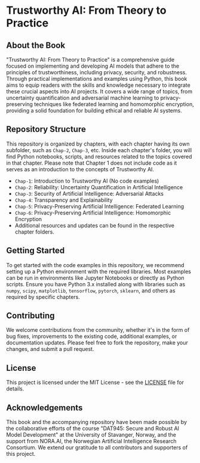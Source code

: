 # Trustworthy AI: From Theory to Practice

## About the Book

"Trustworthy AI: From Theory to Practice" is a comprehensive guide focused on implementing and developing AI models that adhere to the principles of trustworthiness, including privacy, security, and robustness. Through practical implementations and examples using Python, this book aims to equip readers with the skills and knowledge necessary to integrate these crucial aspects into AI projects. It covers a wide range of topics, from uncertainty quantification and adversarial machine learning to privacy-preserving techniques like federated learning and homomorphic encryption, providing a solid foundation for building ethical and reliable AI systems.

## Repository Structure

This repository is organized by chapters, with each chapter having its own subfolder, such as `Chap-2`, `Chap-3`, etc. Inside each chapter's folder, you will find Python notebooks, scripts, and resources related to the topics covered in that chapter. Please note that Chapter 1 does not include code as it serves as an introduction to the concepts of Trustworthy AI.

- `Chap-1`: Introduction to Trustworthy AI (No code examples)
- `Chap-2`: Reliability: Uncertainty Quantification in Artificial Intelligence
- `Chap-3`: Security of Artificial Intelligence: Adversarial Attacks
- `Chap-4`: Transparency and Explainability
- `Chap-5`: Privacy-Preserving Artificial Intelligence: Federated Learning
- `Chap-6`: Privacy-Preserving Artificial Intelligence: Homomorphic Encryption
- Additional resources and updates can be found in the respective chapter folders.

## Getting Started

To get started with the code examples in this repository, we recommend setting up a Python environment with the required libraries. Most examples can be run in environments like Jupyter Notebooks or directly as Python scripts. Ensure you have Python 3.x installed along with libraries such as `numpy`, `scipy`, `matplotlib`, `tensorflow`, `pytorch`, `sklearn`, and others as required by specific chapters.

## Contributing

We welcome contributions from the community, whether it's in the form of bug fixes, improvements to the existing code, additional examples, or documentation updates. Please feel free to fork the repository, make your changes, and submit a pull request.

## License

This project is licensed under the MIT License - see the [LICENSE](LICENSE.md) file for details.

## Acknowledgements

This book and the accompanying repository have been made possible by the collaborative efforts of the course "DAT945: Secure and Robust AI Model Development" at the University of Stavanger, Norway, and the support from NORA.AI, the Norwegian Artificial Intelligence Research Consortium. We extend our gratitude to all contributors and supporters of this project.

